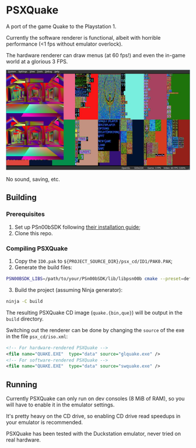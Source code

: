 # PSXQuake

A port of the game Quake to the Playstation 1.

Currently the software renderer is functional, albeit with horrible performance (<1 fps without emulator overlock).

The hardware renderer can draw menus (at 60 fps!) and even the in-game world at a glorious 3 FPS.

![First not-completely-broken HW-rendered screenshot](images/first_hw_bsp.jpg)

No sound, saving, etc.

## Building

### Prerequisites

1. Set up PSn00bSDK following [their installation guide](https://github.com/Lameguy64/PSn00bSDK/blob/master/doc/installation.md);
2. Clone this repo.

### Compiling PSXQuake

1. Copy the `ID0.pak` to `${PROJECT_SOURCE_DIR}/psx_cd/ID1/PAK0.PAK`;
2. Generate the build files:
```sh
PSN00BSDK_LIBS=/path/to/your/PSn00bSDK/lib/libpsn00b cmake --preset=default .
```
3. Build the project (assuming Ninja generator):
```sh
ninja -C build
```

The resulting PSXQuake CD image (`quake.{bin,que}`) will be output in the `build` directory.

Switching out the renderer can be done by changing the `source` of the exe in the file `psx_cd/iso.xml`:
```xml
<!-- For hardware-rendered PSXQuake -->
<file name="QUAKE.EXE"	type="data" source="glquake.exe" />
<!-- For software-rendered PSXQuake -->
<file name="QUAKE.EXE"	type="data" source="swquake.exe" />
```

## Running

Currently PSXQuake can only run on dev consoles (8 MiB of RAM), so you will have to enable it in the emulator settings.

It's pretty heavy on the CD drive, so enabling CD drive read speedups in your emulator is recommended.

PSXQuake has been tested with the Duckstation emulator, never tried on real hardware.


